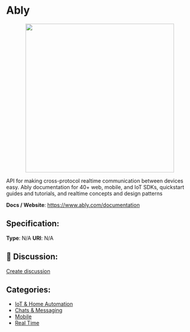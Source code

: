 # Ably
<p align="center">
    <img width="400" src="https://raw.githubusercontent.com/apis-list/apis-list/apis/ably/logo_256x256.png" />
</p>

API for making cross-protocol realtime communication between devices easy.  Ably documentation for 40+ web, mobile, and IoT SDKs, quickstart guides and tutorials, and realtime concepts and design patterns

**Docs / Website**: https://www.ably.com/documentation

## Specification:
**Type**:  N/A 
**URI**:  N/A 

## 💬 Discussion:
[Create discussion](link)

## Categories:
- [IoT & Home Automation](https://github.com/apis-list/apis-list#iot-and-home-automation)
- [Chats & Messaging](https://github.com/apis-list/apis-list#chats-and-messaging)
- [Mobile](https://github.com/apis-list/apis-list#mobile)
- [Real Time](https://github.com/apis-list/apis-list#real-time)





